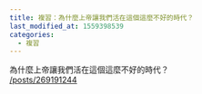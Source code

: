 ```yaml
---
title: 複習：為什麼上帝讓我們活在這個這麼不好的時代？
last_modified_at: 1559398539
categories:
  - 複習
---
```


<p>為什麼上帝讓我們活在這個這麼不好的時代？<br>
<a href="/posts/269191244" target="_blank">/posts/269191244</a></p>

<p>&nbsp;</p>

